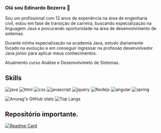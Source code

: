 
 ### Olá sou Edinardo Bezerra 👋

  Sou um profissional com 12 anos de experiência na área de engenharia civil, estou em fase de transição de carreira, buscando especialização na linguagem Java e procurando oportunidade na área de desenvolvimento de sistemas.

Durante minha especialização na academia Java, estudo diariamente focado na evolução e em conseguir ingressar na profissão desenvolvedor Java júnior para aplicar meus conhecimentos.

Atualmento curso Análise e Desenvolvimeto de Sistemas.


## Skills
![java](https://img.shields.io/badge/Java-ED8B00?style=for-the-badge&logo=openjdk&logoColor=white)
![html](https://img.shields.io/badge/HTML5-E34F26?style=for-the-badge&logo=html5&logoColor=white)
![css](https://img.shields.io/badge/CSS3-1572B6?style=for-the-badge&logo=css3&logoColor=white)
![javascript](https://img.shields.io/badge/JavaScript-323330?style=for-the-badge&logo=javascript&logoColor=F7DF1E)
![jquery](https://img.shields.io/badge/jQuery-0769AD?style=for-the-badge&logo=jquery&logoColor=white)
![Nodejs](https://img.shields.io/badge/Node.js-43853D?style=for-the-badge&logo=node.js&logoColor=white)
![angular](https://img.shields.io/badge/Angular-DD0031?style=for-the-badge&logo=angular&logoColor=white)
![spring](https://img.shields.io/badge/Spring-6DB33F?style=for-the-badge&logo=spring&logoColor=white)


![Anurag's GitHub stats](https://github-readme-stats.vercel.app/api?username=edibezerra&show_icons=true&theme=gruvbox) ![Top Langs](https://github-readme-stats.vercel.app/api/top-langs/?username=edibezerra&show_icons=true&theme=gruvbox&layout=compact)

## Repositório importante. 
[![Readme Card](https://github-readme-stats.vercel.app/api/pin/?username=edibezerra&repo=moments&show_icons=true&theme=gruvbox)](https://github.com/anuraghazra/github-readme-stats)

